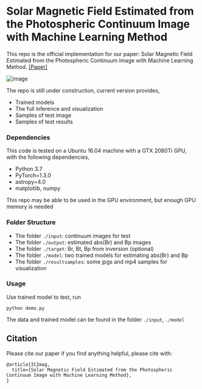 # Solar Magnetic Field Estimated from the Photospheric Continuum Image with Machine Learning Method 

This repo is the official implementation for our paper: Solar Magnetic Field Estimated from the Photospheric Continuum Image with Machine Learning Method. [[Paper]](https://github.com/FengTaoAI/test/) <br>

![image](https://github.com/Fonnn/test/blob/master/images/visualization.jpeg)


The repo is still under construction, current version provides,

* Trained models <br>
* The full inference and visualization <br>
* Samples of test image <br>
* Samples of test results <br>

### Dependencies

This code is tested on a Ubuntu 16.04 machine with a GTX 2080Ti GPU, with the following dependencies,

* Python 3.7 <br>
* PyTorch=1.3.0 <br>
* astropy=4.0 <br>
* matplotlib, numpy <br>

This repo may be able to be used in the GPU environment, but enough GPU memory is needed

### Folder Structure

* The folder ```./input```: continuum images for test
* The folder ```./output```: estimated abs(Br) and Bp images
* The folder ```./target```: Br, Bt, Bp from inversion (optional)
* The folder ```./model```:   two trained models for estimating abs(Br) and Bp
* The folder ```./resultsamples```:  some jpgs and mp4 samples for visualization

### Usage

Use trained model to test, run

```
python demo.py
```

The data and trained model can be found in the folder ```./input```, ```./model```


## Citation

Please cite our paper if you find anything helpful, please cite with:

```
@article{IC2mag,
  title={Solar Magnetic Field Estimated from the Photospheric Continuum Image with Machine Learning Method},
}
```
